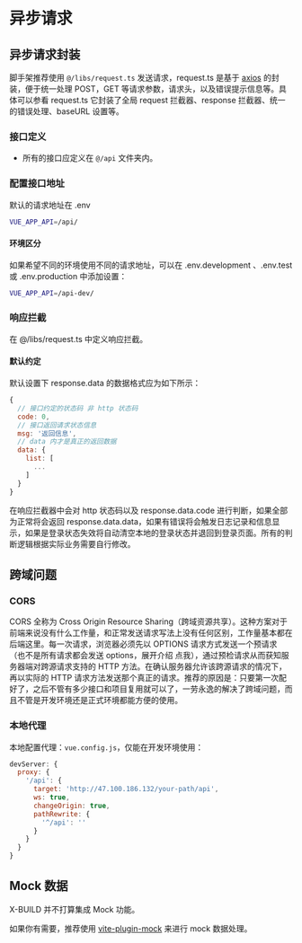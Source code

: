 # 异步请求

## 异步请求封装

脚手架推荐使用 `@/libs/request.ts` 发送请求，request.ts 是基于 [axios](https://github.com/axios/axios) 的封装，便于统一处理 POST，GET 等请求参数，请求头，以及错误提示信息等。具体可以参看 request.ts 它封装了全局 request 拦截器、response 拦截器、统一的错误处理、baseURL 设置等。

### 接口定义

- 所有的接口应定义在 `@/api` 文件夹内。

### 配置接口地址

默认的请求地址在 .env

```sh
VUE_APP_API=/api/
```

#### 环境区分

如果希望不同的环境使用不同的请求地址，可以在 .env.development 、.env.test 或 .env.production 中添加设置：

```sh
VUE_APP_API=/api-dev/
```

### 响应拦截

在 @/libs/request.ts 中定义响应拦截。

#### 默认约定

默认设置下 response.data 的数据格式应为如下所示：

```js
{
  // 接口约定的状态码 非 http 状态码
  code: 0,
  // 接口返回请求状态信息
  msg: '返回信息',
  // data 内才是真正的返回数据
  data: {
    list: [
      ...
    ]
  }
}
```

在响应拦截器中会对 http 状态码以及 response.data.code 进行判断，如果全部为正常将会返回 response.data.data，如果有错误将会触发日志记录和信息显示，如果是登录状态失效将自动清空本地的登录状态并退回到登录页面。所有的判断逻辑根据实际业务需要自行修改。

## 跨域问题

### CORS

CORS 全称为 Cross Origin Resource Sharing（跨域资源共享）。这种方案对于前端来说没有什么工作量，和正常发送请求写法上没有任何区别，工作量基本都在后端这里。每一次请求，浏览器必须先以 OPTIONS 请求方式发送一个预请求（也不是所有请求都会发送 options，展开介绍 点我），通过预检请求从而获知服务器端对跨源请求支持的 HTTP 方法。在确认服务器允许该跨源请求的情况下，再以实际的 HTTP 请求方法发送那个真正的请求。推荐的原因是：只要第一次配好了，之后不管有多少接口和项目复用就可以了，一劳永逸的解决了跨域问题，而且不管是开发环境还是正式环境都能方便的使用。

### 本地代理

本地配置代理：`vue.config.js`，仅能在开发环境使用：

```js
devServer: {
  proxy: {
    '/api': {
      target: 'http://47.100.186.132/your-path/api',
      ws: true,
      changeOrigin: true,
      pathRewrite: {
        '^/api': ''
      }
    }
  }
}
```

## Mock 数据

X-BUILD 并不打算集成 Mock 功能。

如果你有需要，推荐使用 [vite-plugin-mock](https://github.com/anncwb/vite-plugin-mock) 来进行 mock 数据处理。